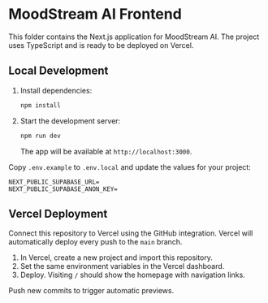 # MoodStream AI Frontend

This folder contains the Next.js application for MoodStream AI. The project uses TypeScript and is ready to be deployed on Vercel.

## Local Development

1. Install dependencies:
   ```bash
   npm install
   ```
2. Start the development server:
   ```bash
   npm run dev
   ```
   The app will be available at `http://localhost:3000`.

Copy `.env.example` to `.env.local` and update the values for your project:

```
NEXT_PUBLIC_SUPABASE_URL=
NEXT_PUBLIC_SUPABASE_ANON_KEY=
```

## Vercel Deployment

Connect this repository to Vercel using the GitHub integration. Vercel will automatically deploy every push to the `main` branch.

1. In Vercel, create a new project and import this repository.
2. Set the same environment variables in the Vercel dashboard.
3. Deploy. Visiting `/` should show the homepage with navigation links.

Push new commits to trigger automatic previews.
